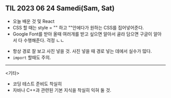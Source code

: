 ## TIL 2023 06 24 Samedi(Sam, Sat) 

 * 오늘 배운 것 및 React
 * CSS 할 때는 style = "" 하고 ""안에다가 원하는 CSS를 집어넣어준다.
 * Google Font를 받아 올때 여러개를 받고 싶으면 알아서 골라 담으면 구글이 알아서 다 수행해준다. 걱정 ㄴㄴ
 + 항상 경로 잘 보고 사진 넣을 것. 사진 넣을 때 경로 넣는 데에서 실수가 많다.
 + ```import``` 할때도 주의.

<hr />

<기타>

* 코딩 테스트 준비도 착실히
* 자바나 C++과 관련된 기본 지식을 착실히 익혀 둘 것.
